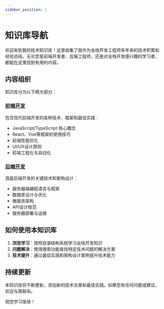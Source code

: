 ```yaml
---
sidebar_position: 1
---
```


# 知识库导航

欢迎来到我的技术知识库！这里收集了我作为全栈开发工程师多年来的技术积累和经验总结。无论您是前端开发者、后端工程师，还是对全栈开发感兴趣的学习者，都能在这里找到有用的内容。

## 内容组织

知识库分为以下两大部分：

### [前端开发](/docs/frontend)
包含现代前端开发的各种技术、框架和最佳实践：
- JavaScript/TypeScript 核心概念
- React、Vue等框架的使用技巧
- 前端性能优化
- UI/UX设计原则
- 前端工程化与自动化

### [后端开发](/docs/backend) 
涵盖后端开发的关键技术和架构设计：
- 服务器端编程语言与框架
- 数据库设计与优化
- 微服务架构
- API设计规范
- 服务器部署与运维

## 如何使用本知识库

1. **浏览学习**：按照目录结构系统学习全栈开发知识
2. **问题解决**：使用搜索功能查找特定技术问题的解决方案
3. **技术提升**：通过最佳实践和架构设计案例提升技术能力

## 持续更新

本知识库将不断更新，添加新的技术文章和最佳实践。如果您有任何问题或建议，欢迎与我联系。

祝您学习愉快！
